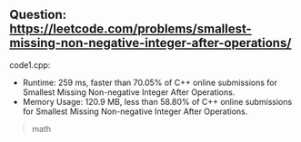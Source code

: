 ## Question: https://leetcode.com/problems/smallest-missing-non-negative-integer-after-operations/

code1.cpp:
* Runtime: 259 ms, faster than 70.05% of C++ online submissions for Smallest Missing Non-negative Integer After Operations.
* Memory Usage: 120.9 MB, less than 58.80% of C++ online submissions for Smallest Missing Non-negative Integer After Operations.
> math